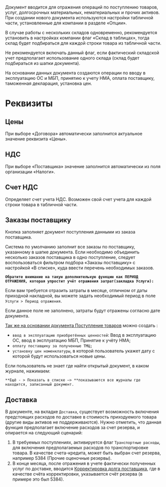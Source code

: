 Документ вводится для отражения операций по поступлению товаров, услуг, долгосрочных материальных, нематериальных и прочих активов. При создании нового документа используются настройки табличной части, установленные для компании в разделе «Опции».

В случае работы с нескольких складов одновременно, рекомендуется установить в настройках компании флаг «Склад в таблицах», тогда склад будет подбираться для каждой строки товара из табличной части.

Не рекомендуется включать данный флаг, если фактический складской учет предполагает использование одного склада (склад будет подбираться из шапки документа).

На основании данных документа создаются операции по вводу в эксплуатацию ОС и МБП, принятию к учету НМА, оплата поставщику, таможенная декларация, установка цен.

# Реквизиты

## Цены

При выборе «Договора» автоматически заполнится актуальное значение реквизита «Цены».

## НДС

При выборе «Поставщика» значение заполнится автоматически из поля организации «Налоги».

## Счет НДС

Определяет счет учета НДС. Возможен свой счет учета для каждой строки товара в табличной части.

## Заказы поставщику

Кнопка заполняет документ поступления данными из заказа поставщика.

Система по умолчанию заполнит все заказы по поставщику, указанному в шапке документа. Если необходимо объединить несколько заказов поставщика в одно поступление, следует воспользоваться фильтром подбора «Заказы поставщику» с настройкой «В списке», куда ввести перечень необходимых заказов.

**`Обратите внимание на такую дополнительную функцию как ПЕРИОД ОТРАЖЕНИЯ, которая упростит учёт отражения затрат(закладка Услуги): `**

Если вам требуется отразить затраты в месяце, отличном от даты приходной накладной, вы можете задать необходимый период в поле `Услуги > Период отражения`.

Если данное поле не заполнено, затраты будут отражены согласно дате документа.

<u>Так же  на основании документа Поступление товаров</u> можно создать :

*   `ввод в эксплуатацию приобретённых ценностей`: Ввод в эксплуатацию ОС, ввод в эксплуатацию МБП, Принятие к учёту НМА;
*   `оплату поставщику за полученные ТМЦ;`
*   `установку цен номенклатуры`, в которой  пользователь укажет дату с которой будут использоваться новые цены.

Если пользователь не знает где найти  открытый документ, в каком журнале, нажимаем:

`**Ещё - > Показать в списке –> **показываются все журналы где находится, записанный документ.`

## Доставка

В документе, на вкладке `Доставка`, существует возможность включения предстоящих расходов по доставке в стоимость приходуемого товара (другие виды активов не поддерживаются). Нужно отметить, что данная функция предполагает включение расходов за счет резерва, и опирается на следующий сценарий:

1. В требуемых поступлениях, активируется флаг `Транспортные расходы`, для включения предполагаемых расходов по транспортировке товара. В качестве счета-кредита, может быть выбран счет резерва, например 5384 (Прочие оценочные резервы).
2. В конце месяца, после отражения в учете фактически полученных услуг по доставке, вводится [Корректировка долга поставщика](/d/AdjustVendorDebts), где в качестве счёта корректировки, указывается счёт резерва (в примере это был 5384).
